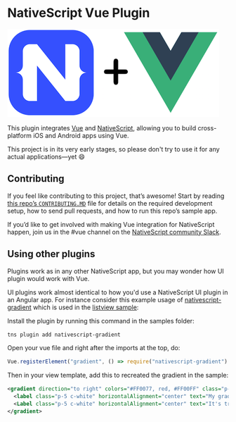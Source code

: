 # NativeScript Vue Plugin

![](logo.png)

This plugin integrates [Vue](https://vuejs.org/) and [NativeScript](https://www.nativescript.org/), allowing you to build cross-platform iOS and Android apps using Vue.

This project is in its very early stages, so please don't try to use it for any actual applications—yet 😄

## Contributing

 If you feel like contributing to this project, that’s awesome! Start by reading [this repo’s `CONTRIBUTING.MD`](https://github.com/rigor789/nativescript-vue/blob/master/CONTRIBUTING.md) file for details on the required development setup, how to send pull requests, and how to run this repo’s sample app.

If you’d like to get involved with making Vue integration for NativeScript happen, join us in the #vue channel on the [NativeScript community Slack](http://tinyurl.com/nativescriptSlack). 

## Using other plugins
Plugins work as in any other NativeScript app, but you may wonder how UI plugin would work with Vue.

UI plugins work almost identical to how you'd use a NativeScript UI plugin in an Angular app. For instance consider this example usage of [nativescript-gradient](https://github.com/EddyVerbruggen/nativescript-gradient) which is used in the [listview sample](samples/app/app-with-list-view.js):

Install the plugin by running this command in the samples folder:

```sh
tns plugin add nativescript-gradient
```

Open your vue file and right after the imports at the top, do:

```js
Vue.registerElement("gradient", () => require("nativescript-gradient").Gradient);
```

Then in your view template, add this to recreated the gradient in the sample:

```xml
<gradient direction="to right" colors="#FF0077, red, #FF00FF" class="p-15">
  <label class="p-5 c-white" horizontalAlignment="center" text="My gradients are the best." textWrap="true"></label>
  <Label class="p-5 c-white" horizontalAlignment="center" text="It's true." textWrap="true"></Label>
</gradient>
```